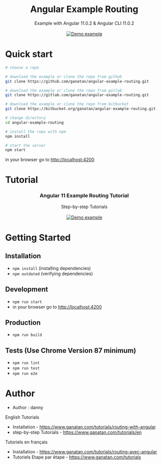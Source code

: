 <p align="center">
  <h1 align="center">Angular Example Routing</h1>
  <p align="center">
    Example with Angular 11.0.2 & Angular CLI 11.0.2
    <br>
    <br>
    <a href="https://demo.ganatan.com/angular-example-routing">
      <img src="https://api.ganatan.com/articles/img/demo-angular-example-routing.png" alt="Demo example"/>
    </a>
  </p>
</p>


# Quick start

```bash
# choose a repo

# download the example or clone the repo from github
git clone https://github.com/ganatan/angular-example-routing.git

# download the example or clone the repo from gitlab
git clone https://gitlab.com/ganatan/angular-example-routing.git

# download the example or clone the repo from bitbucket
git clone https://bitbucket.org/ganatan/angular-example-routing.git

# change directory
cd angular-example-routing

# install the repo with npm
npm install

# start the server
npm start

```
in your browser go to [http://localhost:4200](http://localhost:4200) 


# Tutorial

<p align="center">
  <h3 align="center">Angular 11 Example Routing Tutorial</h3>

  <p align="center">
    Step-by-step Tutorials
    <br>
    <br>
    <a href="https://www.ganatan.com/tutorials/routing-with-angular">
      <img src="https://api.ganatan.com/articles/img/tutorial-routing-avec-angular.png" alt="Demo example"/>
    </a>
  </p>
</p>



# Getting Started


## Installation
* `npm install` (installing dependencies)
* `npm outdated` (verifying dependencies)

## Development
* `npm run start`
* in your browser go to [http://localhost:4200](http://localhost:4200) 

## Production 
* `npm run build`

## Tests (Use Chrome Version 87 minimum)
* `npm run lint`
* `npm run test`
* `npm run e2e`

# Author
* Author  : danny


English Tutorials
- Installation - https://www.ganatan.com/tutorials/routing-with-angular
- step-by-step Tutorials - https://www.ganatan.com/tutorials/en

Tutoriels en français
- Installation - https://www.ganatan.com/tutorials/routing-avec-angular
- Tutoriels Etape par étape - https://www.ganatan.com/tutorials
